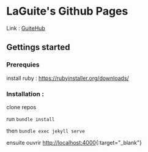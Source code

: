 # LaGuite's Github Pages

Link : [GuiteHub](https://guitehub.github.io)

## Gettings started

### Prerequies

install ruby : https://rubyinstaller.org/downloads/

### Installation :

clone repos

run
`bundle install`

then
`bundle exec jekyll serve`

ensuite ouvrir [http://localhost:4000](http://localhost:4000){:target="_blank"}